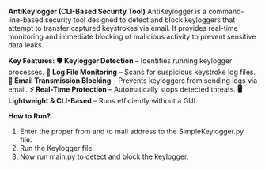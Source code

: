 **AntiKeylogger (CLI-Based Security Tool)**
AntiKeylogger is a command-line-based security tool designed to detect and block keyloggers that attempt to transfer captured keystrokes via email. It provides real-time monitoring and immediate blocking of malicious activity to prevent sensitive data leaks.

**Key Features:**
**🛡️ Keylogger Detection** – Identifies running keylogger processes.
**📁 Log File Monitoring** – Scans for suspicious keystroke log files.
**📧 Email Transmission Blocking** – Prevents keyloggers from sending logs via email.
**⚡ Real-Time Protection** – Automatically stops detected threats.
**🖥️ Lightweight & CLI-Based** – Runs efficiently without a GUI.

**How to Run?**
1. Enter the proper from and to mail address to the SimpleKeylogger.py file.
2. Run the Keylogger file.
3. Now run main.py to detect and block the keylogger.
